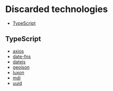 # Discarded technologies

- [TypeScript](#typescript)

## TypeScript

* [axios](https://www.npmjs.com/package/axios)
* [date-fns](https://www.npmjs.com/package/date-fns)
* [datejs](https://www.npmjs.com/package/datejs)
* [geojson](https://www.npmjs.com/package/geojson)
* [luxon](https://www.npmjs.com/package/luxon)
* [mdi](https://www.npmjs.com/package/mdi)
* [uuid](https://www.npmjs.com/package/uuid)

<!-- AIdel
    "@vuepic/vue-datepicker": "^8.1.1",
    "pinia-plugin-persistedstate": "^3.2.1",
    "qalendar": "^3.8.1",
    "vue-chartjs": "^5.0.0", -> REVISAR SI PODEMOS CARGARNOS CHART.JS O VUE-CHART.JS
-->

<!-- Entomology manager
    "html2canvas": "^1.4.1",
    "pdfmake": "^0.2.7",
    "pinia-plugin-persistedstate": "^2.1.1",
    "read-excel-file": "^5.6.1",
    "vue3-datepicker": "0.4.0",
    "webfontloader": "^1.6.28"
-->

<!-- Vessel tracker
    "jspdf-autotable": "^3.8.3",
    "leaflet-editable": "^1.2.0",
    "pinia-plugin-persistedstate": "^3.2.1",
    "read-excel-file": "^5.8.5",
    "vue-chartjs": "^5.3.1",
    "vue-toastification": "^1.7.14",
-->
